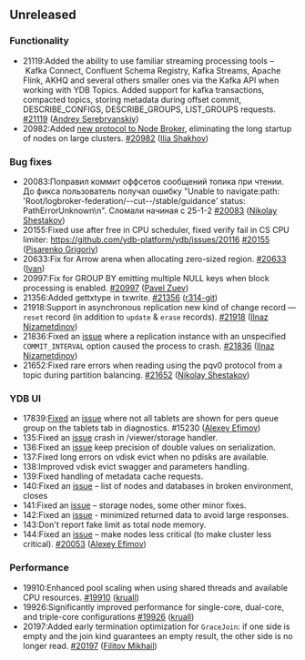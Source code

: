 ## Unreleased

### Functionality

* 21119:Added the ability to use familiar streaming processing tools – Kafka Connect, Confluent Schema Registry, Kafka Streams, Apache Flink, AKHQ and several others smaller ones via the Kafka API when working with YDB Topics. Added support for kafka transactions, compacted topics, storing metadata during offset commit, DESCRIBE_CONFIGS, DESCRIBE_GROUPS, LIST_GROUPS requests. [#21119](https://github.com/ydb-platform/ydb/pull/21119) ([Andrey Serebryanskiy](https://github.com/a-serebryanskiy))
* 20982:Added [new protocol to Node Broker](https://github.com/ydb-platform/ydb/issues/11064), eliminating the long startup of nodes on large clusters.  [#20982](https://github.com/ydb-platform/ydb/pull/20982) ([Ilia Shakhov](https://github.com/pixcc))

### Bug fixes

* 20083:Поправил коммит оффсетов сообщений топика при чтении. До фикса пользователь получал ошибку "Unable to navigate:path: 'Root/logbroker-federation/--cut--/stable/guidance' status: PathErrorUnknown\n". Сломали начиная с 25-1-2 [#20083](https://github.com/ydb-platform/ydb/pull/20083) ([Nikolay Shestakov](https://github.com/nshestakov))
* 20155:Fixed use after free in CPU scheduler, fixed verify fail in CS CPU limiter: https://github.com/ydb-platform/ydb/issues/20116 [#20155](https://github.com/ydb-platform/ydb/pull/20155) ([Pisarenko Grigoriy](https://github.com/GrigoriyPA))
* 20633:Fix for Arrow arena when allocating zero-sized region. [#20633](https://github.com/ydb-platform/ydb/pull/20633) ([Ivan](https://github.com/abyss7))
* 20997:Fix for GROUP BY emitting multiple NULL keys when block processing is enabled. [#20997](https://github.com/ydb-platform/ydb/pull/20997) ([Pavel Zuev](https://github.com/pzuev))
* 21356:Added gettxtype in txwrite. [#21356](https://github.com/ydb-platform/ydb/pull/21356) ([r314-git](https://github.com/r314-git))
* 21918:Support in asynchronous replication new kind of change record — `reset` record (in addition to `update` & `erase` records). [#21918](https://github.com/ydb-platform/ydb/pull/21918) ([Ilnaz Nizametdinov](https://github.com/CyberROFL))
* 21836:Fixed an [issue](https://github.com/ydb-platform/ydb/issues/21814) where a replication instance with an unspecified `COMMIT_INTERVAL` option caused the process to crash. [#21836](https://github.com/ydb-platform/ydb/pull/21836) ([Ilnaz Nizametdinov](https://github.com/CyberROFL))
* 21652:Fixed rare errors when reading using the pqv0 protocol from a topic during partition balancing. [#21652](https://github.com/ydb-platform/ydb/pull/21652) ([Nikolay Shestakov](https://github.com/nshestakov))

### YDB UI

* 17839:[Fixed](https://github.com/ydb-platform/ydb/pull/17839) an [issue](https://github.com/ydb-platform/ydb-embedded-ui/issues/18615) where not all tablets are shown for pers queue group on the tablets tab in diagnostics. #15230 ([Alexey Efimov](https://github.com/adameat))
* 135:Fixed an [issue](https://github.com/ydb-platform/ydb/issues/17813) crash in /viewer/storage handler.
* 136:Fixed an [issue](https://github.com/ydb-platform/ydb-embedded-ui/issues/2164) keep precision of double values on serialization.
* 137:Fixed long errors on vdisk evict when no pdisks are available.
* 138:Improved vdisk evict swagger and parameters handling.
* 139:Fixed handling of metadata cache requests.
* 140:Fixed an [issue](https://github.com/ydb-platform/ydb/issues/16477) – list of nodes and databases in broken environment, closes
* 141:Fixed an [issue](https://github.com/ydb-platform/ydb/issues/18735) – storage nodes, some other minor fixes.
* 142:Fixed an [issue](https://github.com/ydb-platform/ydb/issues/19810) - minimized returned data to avoid large responses.
* 143:Don't report fake limit as total node memory.
* 144:Fixed an [issue](https://github.com/ydb-platform/ydb/issues/19676) – make nodes less critical (to make cluster less critical). [#20053](https://github.com/ydb-platform/ydb/pull/20053) ([Alexey Efimov](https://github.com/adameat))

### Performance

* 19910:Enhanced pool scaling when using shared threads and available CPU resources. [#19910](https://github.com/ydb-platform/ydb/pull/19910) ([kruall](https://github.com/kruall))
* 19926:Significantly improved performance for single-core, dual-core, and triple-core configurations [#19926](https://github.com/ydb-platform/ydb/pull/19926) ([kruall](https://github.com/kruall))
* 20197:Added early termination optimization for `GraceJoin`: if one side is empty and the join kind guarantees an empty result, the other side is no longer read. [#20197](https://github.com/ydb-platform/ydb/pull/20197) ([Filitov Mikhail](https://github.com/lll-phill-lll))

